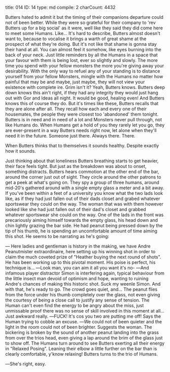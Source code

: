 title:          014
ID:             14
type:           md
compile:        2
charCount:      4432


Butters hated to admit it but the timing of their companions departure could not of been better. While they were so grateful for their company to 'rev Butters up for a big social' as it were, well like they said they did come here to meet some Humans. Like... It's hard to describe, Butters almost doesn't want to, because to vocalise it brings a warth of great shame at the prospect of what they're doing. But it's not like that shame is gonna stay their hand at all.
You can almost feel it somehow, like eyes burning into the back of your neck. Just little reminders by all the Humans in a space that your favour with them is being lost, ever so slightly and slowly. The more time you spend with your fellow monsters the more you're giving away your desirability. With the only way to refuel any of your standing is to distance yourself from your fellow Monsters, mingle with the Humans no matter how painful that may be and maybe, just maybe, they will not view your existence with complete ire.
Grim isn't it? Yeah, Butters knows. Butters deep down knows this ain't right, if they had any integrity they would just hang out with Gor and Ideas all night. It would be good, healing even! And Butters knows this of course they do. But it's times like these, Butters recalls that they are alone after all. They recall how each and every one of their housemates, the people they were closest too 'abandoned' them tonight. Butters is in need and in need of a lot and Monsters never pull through, not like Humans do. When Humans get a hold of you they rarely let you go, they are ever-present in a way Butters needs right now, let alone when they'll need it in the future. Someone just there. Always there. There.

When Butters thinks that to themselves it sounds healthy. Despite exactly how it sounds.

Just thinking about that loneliness Butters breathing starts to get heavier, their face feels tight. But just as the breakdown was about to onset, something distracts. Butters hears commotion at the other end of the bar, around the corner just out of sight. They circle around the other patrons to get a peek at what's going on.
They spy a group of three humans, around mid-20's gathered around with a single empty glass a meter and a bit away. If you've been within a feet of a university you know what the two lads look like, as if they had just fallen out of their dads closet and grabed whatever sportswear they could on the way. The woman that was with them however looked like she had just fallen out of their dad's closet and grabbed whatever sportswear she could on the way. One of the lads in the front was precariously aiming himself towards the empty glass, his head down and chin lightly grazing the bar side. He had peanut being pressed down by the tip of his thumb, he is spending an uncomfortable amount of time aiming this shot. He seems to be narrating as he's going:

― Here ladies and gentleman is history in the making, we have Andre Peanutmister extraordinaire, here setting up his winning shot in order to claim the much coveted prize of "Heather buying the next round of shots". He has been working up to this pivotal moment. His poise is perfect, his technique is...
―Look man, you can aim it all you want it's no-
―And infamous player distractor Simon is interfering again, typical behaviour from the little insect man devoid of optimism and hope, wanting to ruining Andre's chances of making this historic shot. Suck my weenle Simon. And with that, he's ready to go. The crowd goes quiet, and...
The peanut flies from the force under his thumb completely over the glass, not even giving the courtesy of being a close call to justify any sense of tension. The Human can't even find the energy to be angry about the miss, just unmissable proof there was no sense of skill involved in this moment at all... Just awkward really.
―FUCK! It's cos you two are putting me off! Says the Human trying to cobble an excuse.
―We could not of been quieter and the light in the room could not of been brighter. Suggests the woman.
The bickering is broken by the sound of another peanut landing into the grass from over the trios head, even giving a lap around the brim of the glass just to show off. The Humans turn around to see Butters exerting all their energy in "Relaxed Posing". Leaning their elbow a little further on the bar than is clearly comfortable, y'know relaxing! Butters turns to the trio of Humans.

―She's right, easy.